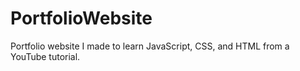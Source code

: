 # PortfolioWebsite
 Portfolio website I made to learn JavaScript, CSS, and HTML from a YouTube tutorial.
